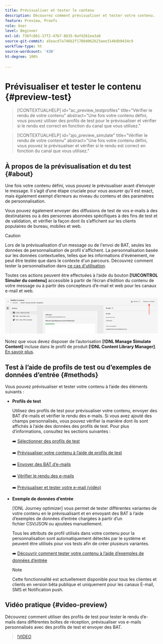 ```yaml
---
title: Prévisualiser et tester le contenu
description: Découvrez comment prévisualiser et tester votre contenu.
feature: Preview, Proofs
role: User
level: Beginner
exl-id: 736fc861-17f2-47b7-8635-9afd261ea3a8
source-git-commit: a5eacd7a746b2f17804062b23aee3146db0434c9
workflow-type: ht
source-wordcount: '438'
ht-degree: 100%

---
```


# Prévisualiser et tester le contenu {#preview-test}

>[!CONTEXTUALHELP]
>id="ac_preview_testprofiles"
>title="Vérifier le rendu de votre contenu"
>abstract="Une fois votre contenu défini, vous pouvez utiliser des profils de test pour le prévisualiser et vérifier si le rendu est correct en fonction du canal que vous utilisez."

>[!CONTEXTUALHELP]
>id="ajo_preview_simulate"
>title="Vérifier le rendu de votre contenu"
>abstract="Une fois votre contenu défini, vous pouvez le prévisualiser et vérifier si le rendu est correct en fonction du canal que vous utilisez."

## À propos de la prévisualisation et du test {#about}

Une fois votre contenu défini, vous pouvez le prévisualiser avant d’envoyer le message. Il s’agit d’une étape cruciale pour vous assurer qu’il est exact, mais également exempt d’erreurs au niveau du contenu et des paramètres de personnalisation.

Vous pouvez également envoyer des diffusions de test de vos e-mails à des destinataires ou à des personnes abonnées spécifiques à des fins de test et de validation, et vérifier la façon dont ils s’affichent sur les clients populaires de bureau, mobiles et web.

>[!CAUTION]
>
>Lors de la prévisualisation d&#39;un message ou de l&#39;envoi de BAT, seules les données de personnalisation de profil s&#39;affichent. La personnalisation basée sur les données contextuelles, telles que les informations d&#39;événement, ne peut être testée que dans le contexte d&#39;un parcours. Découvrez comment tester la personnalisation dans [ce cas d&#39;utilisation](../personalization/personalization-use-case.md).

Toutes ces actions peuvent être effectuées à l’aide du bouton **[!UICONTROL Simuler du contenu]** accessible à partir de l’écran d’édition du contenu de votre message ou à partir des concepteurs d’e-mail et web pour les canaux e-mail et web.

![](../email/assets/email-preview-button.png)

Notez que vous devez disposer de l’autorisation **[!DNL Manage Simulate Content]** incluse dans le profil de produit **[!DNL Content Library Manager]**. [En savoir plus](../administration/ootb-product-profiles.md#content-library-manager).

## Test à l’aide de profils de test ou d’exemples de données d’entrée {#methods}

Vous pouvez prévisualiser et tester votre contenu à l’aide des éléments suivants :

* **Profils de test**

  Utilisez des profils de test pour prévisualiser votre contenu, envoyer des BAT d’e-mails et vérifier le rendu des e-mails. Si vous avez ajouté des champs personnalisés, vous pouvez vérifier la manière dont ils sont affichés à l’aide des données des profils de test. Pour plus d’informations, consultez les sections suivantes :

  ➡️ [Sélectionner des profils de test](test-profiles.md)

  ➡️ [Prévisualiser votre contenu à l’aide de profils de test](preview.md)

  ➡️ [Envoyer des BAT d’e-mails](proofs.md)

  ➡️ [Vérifier le rendu des e-mails](rendering.md)

  ➡️ [Prévisualiser et tester votre e-mail (vidéo)](#video-preview)

* **Exemple de données d’entrée**

  [!DNL Journey optimizer] vous permet de tester différentes variantes de votre contenu en le prévisualisant et en envoyant des BAT à l’aide d’exemples de données d’entrée chargées à partir d’un fichier CSV/JSON ou ajoutées manuellement.

  Tous les attributs de profil utilisés dans votre contenu pour la personnalisation sont automatiquement détectés par le système et peuvent être utilisés pour vos tests afin de créer plusieurs variantes.

  ➡️ [Découvrir comment tester votre contenu à l’aide d’exemples de données d’entrée](../test-approve/simulate-sample-input.md)

  >[!NOTE]
  >
  >Cette fonctionnalité est actuellement disponible pour tous les clientes et clients en version bêta publique et uniquement pour les canaux E-mail, SMS et Notification push.

## Vidéo pratique {#video-preview}

Découvrez comment utiliser des profils de test pour tester le rendu d’e-mails dans différentes boîtes de réception, prévisualiser vos e-mails personnalisés avec des profils de test et envoyer des BAT.

>[!VIDEO](https://video.tv.adobe.com/v/3425026?quality=12)
